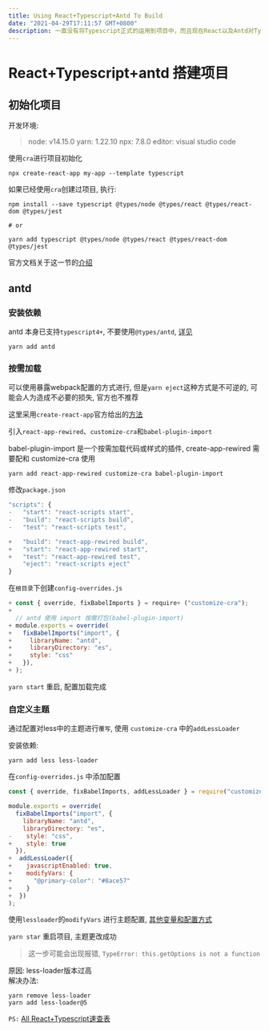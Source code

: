 ```yaml
---
title: Using React+Typescript+Antd To Build
date: "2021-04-29T17:11:57 GMT+0800"
description: 一直没有将Typescript正式的运用到项目中，而且现在React以及Antd对Typescript的支持都很完善，所以这次搭建一个支持Typescript的基础项目环境。
---
```


# React+Typescript+antd 搭建项目

## 初始化项目

开发环境:
> node: v14.15.0
> yarn: 1.22.10
> npx: 7.8.0
> editor: visual studio code

使用`cra`进行项目初始化
```shell
npx create-react-app my-app --template typescript
```

如果已经使用`cra`创建过项目, 执行:
```shell
npm install --save typescript @types/node @types/react @types/react-dom @types/jest

# or

yarn add typescript @types/node @types/react @types/react-dom @types/jest
```
官方文档关于这一节的[介绍](https://create-react-app.dev/docs/adding-typescript/)

## antd

### 安装依赖
antd 本身已支持`typescript4+`, 不要使用`@types/antd`, [详见](https://ant.design/docs/react/use-in-typescript-cn)
```shell
yarn add antd
```

### 按需加载

可以使用暴露webpack配置的方式进行, 但是`yarn eject`这种方式是不可逆的, 可能会人为造成不必要的损失, 官方也不推荐

这里采用`create-react-app`官方给出的[方法](https://github.com/timarney/react-app-rewired)

引入`react-app-rewired`、`customize-cra`和`babel-plugin-import`

babel-plugin-import 是一个按需加载代码或样式的插件, create-app-rewired 需要配和 customize-cra 使用

```shell
yarn add react-app-rewired customize-cra babel-plugin-import
```

修改`package.json`

```javascript
"scripts": {
-   "start": "react-scripts start",
-   "build": "react-scripts build",
-   "test": "react-scripts test",

+   "build": "react-app-rewired build",
+   "start": "react-app-rewired start",
+   "test": "react-app-rewired test",
	"eject": "react-scripts eject"
}
```

在`根目录`下创建`config-overrides.js`

```javascript
+ const { override, fixBabelImports } = require+ ("customize-cra");
+ 
  // antd 使用 import 按需打包(babel-plugin-import)
+ module.exports = override(
+   fixBabelImports("import", {
+     libraryName: "antd",
+     libraryDirectory: "es",
+     style: "css"
+   }),
+ );
```

`yarn start` 重启, 配置加载完成

### 自定义主题

通过配置对less中的主题进行`覆写`, 使用 `customize-cra` 中的`addLessLoader`

安装依赖:
```shell
yarn add less less-loader
```

在`config-overrides.js` 中添加配置
```javascript
const { override, fixBabelImports, addLessLoader } = require("customize-cra");

module.exports = override(
  fixBabelImports("import", {
    libraryName: "antd",
    libraryDirectory: "es",
-    style: "css",
+    style: true
  }),
+  addLessLoader({
+    javascriptEnabled: true,
+    modifyVars: {
+      "@primary-color": "#8ace57"
+    }
+  })
);
```
使用`lessloader`的`modifyVars` 进行主题配置, [其他变量和配置方式](https://ant.design/docs/react/customize-theme-cn)

`yarn star` 重启项目, 主题更改成功
> 这一步可能会出现报错, `TypeError: this.getOptions is not a function` <br>

原因: less-loader版本过高<br>
解决办法: 
```shell
yarn remove less-loader
yarn add less-loader@5
```

`PS:` [All React+Typescript速查表](https://github.com/typescript-cheatsheets/react#reacttypescript-cheatsheets)

